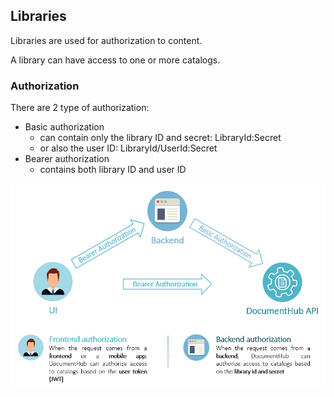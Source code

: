 ## Libraries

Libraries are used for authorization to content.

A library can have access to one or more catalogs.


### Authorization

There are 2 type of authorization:
- Basic authorization
  - can contain only the library ID and secret: LibraryId:Secret
  - or also the user ID: LibraryId/UserId:Secret
- Bearer authorization
  - contains both library ID and user ID


![Authorization](_attachments/auth.png)
